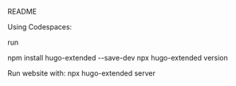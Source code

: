 README


Using Codespaces:

run 

npm install hugo-extended --save-dev
npx hugo-extended version

Run website with: npx hugo-extended server
